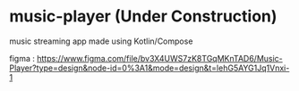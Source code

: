 # music-player (Under Construction)
music streaming app made using Kotlin/Compose

figma : https://www.figma.com/file/bv3X4UWS7zK8TGqMKnTAD6/Music-Player?type=design&node-id=0%3A1&mode=design&t=lehG5AYG1Jq1Vnxi-1
